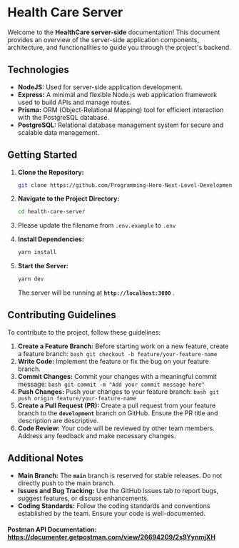 # **Health Care Server**

Welcome to the **HealthCare server-side** documentation! This document provides an overview of the server-side application components, architecture, and functionalities to guide you through the project's backend.

## Technologies

- **NodeJS:** Used for server-side application development.
- **Express:** A minimal and flexible Node.js web application framework used to build APIs and manage routes.
- **Prisma:** ORM (Object-Relational Mapping) tool for efficient interaction with the PostgreSQL database.
- **PostgreSQL:** Relational database management system for secure and scalable data management.

## **Getting Started**

1. **Clone the Repository:**

   ```bash
   git clone https://github.com/Programming-Hero-Next-Level-Development/health-care-server.git
   ```

2. **Navigate to the Project Directory:**

   ```bash
   cd health-care-server
   ```

3. Please update the filename from `.env.example` to `.env`
4. **Install Dependencies:**

   ```bash
   yarn install
   ```

5. **Start the Server:**

   ```bash
   yarn dev
   ```

   The server will be running at **`http://localhost:3000`** .

## **Contributing Guidelines**

To contribute to the project, follow these guidelines:

1.  **Create a Feature Branch:**
    Before starting work on a new feature, create a feature branch:
    `bash
git checkout -b feature/your-feature-name
`
2.  **Write Code:**
    Implement the feature or fix the bug on your feature branch.
3.  **Commit Changes:**
    Commit your changes with a meaningful commit message:
    `bash
git commit -m "Add your commit message here"
`
4.  **Push Changes:**
    Push your changes to your feature branch:
    `bash
git push origin feature/your-feature-name
`
5.  **Create a Pull Request (PR):**
    Create a pull request from your feature branch to the **`development`** branch on GitHub. Ensure the PR title and description are descriptive.
6.  **Code Review:**
    Your code will be reviewed by other team members. Address any feedback and make necessary changes.

## **Additional Notes**

- **Main Branch:**
  The **`main`** branch is reserved for stable releases. Do not directly push to the main branch.
- **Issues and Bug Tracking:**
  Use the GitHub Issues tab to report bugs, suggest features, or discuss enhancements.
- **Coding Standards:**
  Follow the coding standards and conventions established by the team. Ensure your code is well-documented.

#### Postman API Documentation: https://documenter.getpostman.com/view/26694209/2s9YynmjXH
